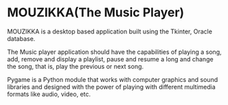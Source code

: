 # MOUZIKKA(The Music Player)

MOUZIKKA is a desktop based application built using the Tkinter, Oracle database.

The Music player application should have the capabilities of playing a song, add, remove and display a playlist, pause and resume a long and change the song, that is, play the previous or next song.

Pygame is a Python module that works with computer graphics and sound libraries and designed with the power of playing with different multimedia formats like audio, video, etc.
